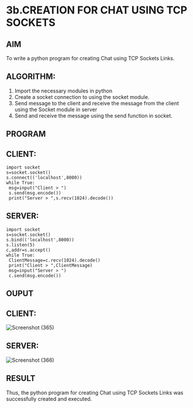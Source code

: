 # 3b.CREATION FOR CHAT USING TCP SOCKETS
## AIM
To write a python program for creating Chat using TCP Sockets Links.
## ALGORITHM:
1. Import the necessary modules in python
2. Create a socket connection to using the socket module.
3. Send message to the client and receive the message from the client using the Socket module in
 server
4. Send and receive the message using the send function in socket.
## PROGRAM
## CLIENT:
```
import socket
s=socket.socket()
s.connect(('localhost',8000))
while True:
 msg=input("Client > ")
 s.send(msg.encode())
 print("Server > ",s.recv(1024).decode())
```

## SERVER:
```
import socket
s=socket.socket()
s.bind(('localhost',8000))
s.listen(5)
c,addr=s.accept()
while True:
 ClientMessage=c.recv(1024).decode()
 print("Client > ",ClientMessage)
 msg=input("Server > ")
 c.send(msg.encode())
```
## OUPUT
## CLIENT:
![Screenshot (365)](https://github.com/user-attachments/assets/50de59fe-ae63-4d27-ad41-69bc8d9aebc7)
##  SERVER:
![Screenshot (366)](https://github.com/user-attachments/assets/6bc46b6e-a064-45f3-82e6-49a5da4fda94)

## RESULT
Thus, the python program for creating Chat using TCP Sockets Links was successfully 
created and executed.

